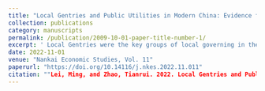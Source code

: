 ```yaml
---
title: "Local Gentries and Public Utilities in Modern China: Evidence from Shandong"
collection: publications
category: manuscripts
permalink: /publication/2009-10-01-paper-title-number-1/
excerpt: ' Local Gentries were the key groups of local governing in the imperial China，their contributions extended to the Republic period，after the abolishment of Civil Service Entrance Exam System(Keju). Using the unique data of Shandong province，we address that the gentries who had required the titles through Keju still had a positive effect on the publish goods providingin the Republic of China. Furthermore，the upper gentries’ influences were long-lasted compared to the lower gentries. Heterogeneous factors like clans’ support gave less incentives for gentries to exert，while the establishment of missionary schools gave the lower gentries opportunity to follow the modern public utilities. Such elites’ governance could replace the efforts of local governments to some extents. This essay shows that it is important to arise attentions to the elites’ class during the local governing.'
date: 2022-11-01
venue: "Nankai Economic Studies, Vol. 11"
paperurl: "https://doi.org/10.14116/j.nkes.2022.11.011"
citation: ""Lei, Ming, and Zhao, Tianrui. 2022. Local Gentries and Public Utilities in Modern China: Evidence from Shandong [Keju Shishen yu Jindai Shehui Jianshe — Jiyu Shandong de Yanjiu]. Nankai Economic Studies [Nankai Jingji Yanjiu], Vol. 11, 189–208.; 雷鸣, 赵天睿, 2022. 科举士绅与近代社会建设——基于山东的研究. 南开经济研究, Vol. 11, 189–208."
---
```


